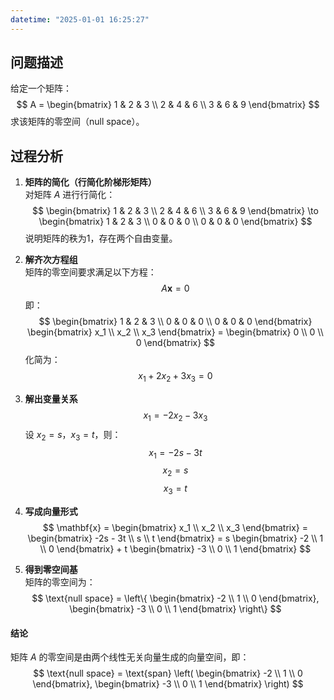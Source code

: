 ```yaml
---
datetime: "2025-01-01 16:25:27"
---
```

## 问题描述
给定一个矩阵：
$$
A = \begin{bmatrix} 1 & 2 & 3 \\ 2 & 4 & 6 \\ 3 & 6 & 9 \end{bmatrix}
$$
求该矩阵的零空间（null space）。

## 过程分析
1. **矩阵的简化（行简化阶梯形矩阵）**  
对矩阵 $A$ 进行行简化：
$$
\begin{bmatrix} 1 & 2 & 3 \\ 2 & 4 & 6 \\ 3 & 6 & 9 \end{bmatrix} \to \begin{bmatrix} 1 & 2 & 3 \\ 0 & 0 & 0 \\ 0 & 0 & 0 \end{bmatrix}
$$
说明矩阵的秩为1，存在两个自由变量。

2. **解齐次方程组**  
矩阵的零空间要求满足以下方程：
$$
A \mathbf{x} = 0
$$
即：
$$
\begin{bmatrix} 1 & 2 & 3 \\ 0 & 0 & 0 \\ 0 & 0 & 0 \end{bmatrix} \begin{bmatrix} x_1 \\ x_2 \\ x_3 \end{bmatrix} = \begin{bmatrix} 0 \\ 0 \\ 0 \end{bmatrix}
$$
化简为：
$$
x_1 + 2x_2 + 3x_3 = 0
$$
3. **解出变量关系**  
$$
x_1 = -2x_2 - 3x_3
$$
设 $x_2 = s$，$x_3 = t$，则：
$$
x_1 = -2s - 3t
$$
$$
x_2 = s
$$
$$
x_3 = t
$$
4. **写成向量形式**  
$$
\mathbf{x} = \begin{bmatrix} x_1 \\ x_2 \\ x_3 \end{bmatrix} = \begin{bmatrix} -2s - 3t \\ s \\ t \end{bmatrix} = s \begin{bmatrix} -2 \\ 1 \\ 0 \end{bmatrix} + t \begin{bmatrix} -3 \\ 0 \\ 1 \end{bmatrix}
$$
5. **得到零空间基**  
矩阵的零空间为：
$$
\text{null space} = \left\{ \begin{bmatrix} -2 \\ 1 \\ 0 \end{bmatrix}, \begin{bmatrix} -3 \\ 0 \\ 1 \end{bmatrix} \right\}
$$

#### 结论
矩阵 $A$ 的零空间是由两个线性无关向量生成的向量空间，即：
$$
\text{null space} = \text{span} \left( \begin{bmatrix} -2 \\ 1 \\ 0 \end{bmatrix}, \begin{bmatrix} -3 \\ 0 \\ 1 \end{bmatrix} \right)
$$